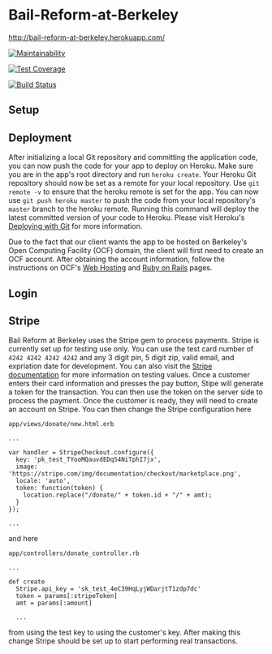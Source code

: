 # Bail-Reform-at-Berkeley
http://bail-reform-at-berkeley.herokuapp.com/

 [![Maintainability](https://api.codeclimate.com/v1/badges/e8e59eb80fcda394fd99/maintainability)](https://codeclimate.com/github/ariknny/Bail-Reform-at-Berkeley/maintainability)

 [![Test Coverage](https://api.codeclimate.com/v1/badges/e8e59eb80fcda394fd99/test_coverage)](https://codeclimate.com/github/ariknny/Bail-Reform-at-Berkeley/test_coverage)

 [![Build Status](https://travis-ci.com/ariknny/bail-reform-at-berkeley.svg?branch=master)](https://travis-ci.com/ariknny/bail-reform-at-berkeley.svg?branch=master)

## Setup

## Deployment
After initializing a local Git repository and committing the application code, you can now push the code for your app to deploy on Heroku. Make sure you are in the app's root directory and run ```heroku create```. Your Heroku Git repository should now be set as a remote for your local repository. Use ```git remote -v``` to ensure that the heroku remote is set for the app. 
You can now use ```git push heroku master``` to push the code from your local repository's ```master``` branch to the heroku remote. Running this command will deploy the latest committed version of your code to Heroku. Please visit Heroku's [Deploying with Git](https://devcenter.heroku.com/articles/git) for more information. 

Due to the fact that our client wants the app to be hosted on Berkeley's Open Computing Facility (OCF) domain, the client will first need to create an OCF account. After obtaining the account information, follow the instructions on OCF's [Web Hosting](https://www.ocf.berkeley.edu/docs/services/web/) and [Ruby on Rails](https://www.ocf.berkeley.edu/docs/services/webapps/rails/) pages. 
## Login

## Stripe
Bail Reform at Berkeley uses the Stripe gem to process payments.  Stripe is currently set up for testing use only.  You can use the test card number of `4242 4242 4242 4242` and any 3 digit pin, 5 digit zip, valid email, and expriation date for development.  You can also visit the [Stripe documentation](https://stripe.com/docs/api) for more information on testing values.  Once a customer enters their card information and presses the pay button, Stipe will generate a token for the transaction.  You can then use the token on the server side to process the payment.  Once the customer is ready, they will need to create an account on Stripe.  You can then change the Stripe configuration here

```
app/views/donate/new.html.erb

...

var handler = StripeCheckout.configure({
  key: 'pk_test_TYooMQauvdEDq54NiTphI7jx',
  image: 'https://stripe.com/img/documentation/checkout/marketplace.png',
  locale: 'auto',
  token: function(token) {
    location.replace("/donate/" + token.id + "/" + amt);
  }
});

...
```

and here

```
app/controllers/donate_controller.rb

...

def create
  Stripe.api_key = 'sk_test_4eC39HqLyjWDarjtT1zdp7dc'
  token = params[:stripeToken]
  amt = params[:amount]
  
  ...
```

from using the test key to using the customer's key.  After making this change Stripe should be set up to start performing real transactions.
